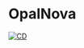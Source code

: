 # OpalNova
[![CD](https://github.com/OpalNova/opal_nova/actions/workflows/cd.yml/badge.svg?branch=main)](https://github.com/OpalNova/opal_nova/actions/workflows/cd.yml)